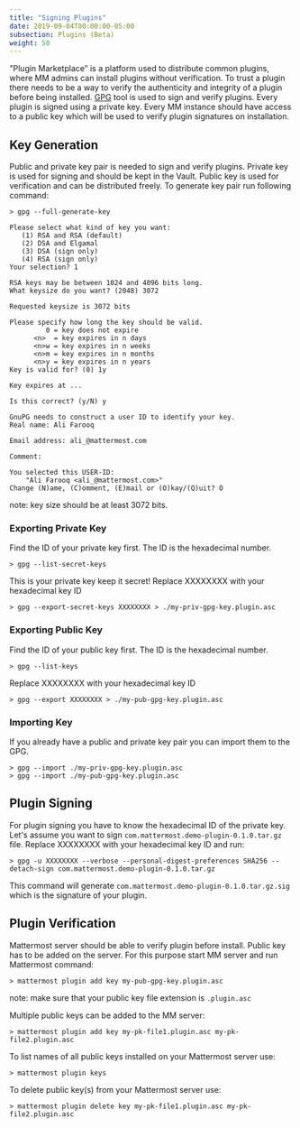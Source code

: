 ```yaml
---
title: "Signing Plugins"
date: 2019-09-04T00:00:00-05:00
subsection: Plugins (Beta)
weight: 50
---
```


"Plugin Marketplace” is a platform used to distribute common plugins, where MM admins can install plugins without verification. To trust a plugin there needs to be a way to verify the authenticity and integrity of a plugin before being installed. [GPG](https://gnupg.org) tool is used to sign and verify plugins. Every plugin is signed using a private key. Every MM instance should have access to a public key which will be used to verify plugin signatures on installation.

## Key Generation
Public and private key pair is needed to sign and verify plugins. Private key is used for signing and should be kept in the Vault. Public key is used for verification and can be distributed freely. To generate key pair run following command:

```console
> gpg --full-generate-key

Please select what kind of key you want:
   (1) RSA and RSA (default)
   (2) DSA and Elgamal
   (3) DSA (sign only)
   (4) RSA (sign only)
Your selection? 1

RSA keys may be between 1024 and 4096 bits long.
What keysize do you want? (2048) 3072

Requested keysize is 3072 bits

Please specify how long the key should be valid.
         0 = key does not expire
      <n>  = key expires in n days
      <n>w = key expires in n weeks
      <n>m = key expires in n months
      <n>y = key expires in n years
Key is valid for? (0) 1y

Key expires at ...

Is this correct? (y/N) y

GnuPG needs to construct a user ID to identify your key.
Real name: Ali Farooq

Email address: ali_@mattermost.com

Comment:

You selected this USER-ID:
    "Ali Farooq <ali_@mattermost.com>"
Change (N)ame, (C)omment, (E)mail or (O)kay/(Q)uit? O

```

note: key size should be at least 3072 bits.


### Exporting Private Key
Find the ID of your private key first. The ID is the hexadecimal number.
```console
> gpg --list-secret-keys
```
This is your private key keep it secret! Replace XXXXXXXX with your hexadecimal key ID
```console
> gpg --export-secret-keys XXXXXXXX > ./my-priv-gpg-key.plugin.asc
```


### Exporting Public Key
Find the ID of your public key first. The ID is the hexadecimal number.
```console
> gpg --list-keys
```
Replace XXXXXXXX with your hexadecimal key ID
```console
> gpg --export XXXXXXXX > ./my-pub-gpg-key.plugin.asc
```


### Importing Key
If you already have a public and private key pair you can import them to the GPG.
```console
> gpg --import ./my-priv-gpg-key.plugin.asc
> gpg --import ./my-pub-gpg-key.plugin.asc
```


## Plugin Signing
For plugin signing you have to know the hexadecimal ID of the private key. Let's assume you want to sign `com.mattermost.demo-plugin-0.1.0.tar.gz` file. Replace XXXXXXXX with your hexadecimal key ID and run:
```console
> gpg -u XXXXXXXX --verbose --personal-digest-preferences SHA256 --detach-sign com.mattermost.demo-plugin-0.1.0.tar.gz
```
This command will generate `com.mattermost.demo-plugin-0.1.0.tar.gz.sig` which is the signature of your plugin.

## Plugin Verification
Mattermost server should be able to verify plugin before install. Public key has to be added on the server. For this purpose start MM server and run Mattermost command:
```console
> mattermost plugin add key my-pub-gpg-key.plugin.asc
```
note: make sure that your public key file extension is `.plugin.asc`

Multiple public keys can be added to the MM server:
```console
> mattermost plugin add key my-pk-file1.plugin.asc my-pk-file2.plugin.asc
```
To list names of all public keys installed on your Mattermost server use:
```console
> mattermost plugin keys
```
To delete public key(s) from your Mattermost server use:
```console
> mattermost plugin delete key my-pk-file1.plugin.asc my-pk-file2.plugin.asc
```

